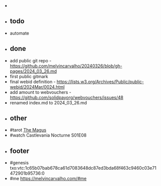 -
- ## todo
- automate
- ## done
- add public git repo - https://github.com/melvincarvalho/20240326/blob/gh-pages/2024_03_26.md
- first public gitmark
- final webid definition - https://lists.w3.org/Archives/Public/public-webid/2024Mar/0024.html
- add amount to webvouchers - https://github.com/solidpayorg/webvouchers/issues/48
- renamed index.md to 2024_03_26.md
- ## other
- #tarot [The Magus](https://tarotask.com/TheMagus.jpg)
- #watch Castlevania Nocturne S01E08
- ## footer
- #genesis txo:vtc:1c65b07bab678ca61d7083648dc87ed3bda68f463c9460c03e71472901b95736:0
- #me https://melvincarvalho.com/#me